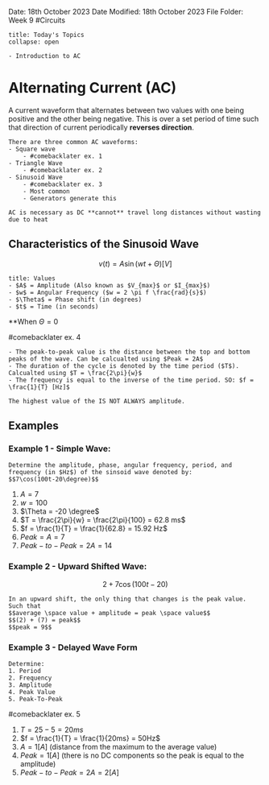 Date: 18th October 2023
Date Modified: 18th October 2023
File Folder: Week 9
#Circuits

```ad-abstract
title: Today's Topics
collapse: open

- Introduction to AC

```

# Alternating Current (AC)

A current waveform that alternates between two values with one being positive and the other being negative. This is over a set period of time such that direction of current periodically **reverses direction**.

```ad-summary
There are three common AC waveforms:
- Square wave
	- #comebacklater ex. 1
- Triangle Wave
	- #comebacklater ex. 2
- Sinusoid Wave
	- #comebacklater ex. 3
	- Most common
	- Generators generate this 
```

```ad-important
AC is necessary as DC **cannot** travel long distances without wasting due to heat
```

## Characteristics of the Sinusoid Wave

$$v(t) = A\sin(wt+\Theta) [V]$$

```ad-example
title: Values
- $A$ = Amplitude (Also known as $V_{max}$ or $I_{max}$)
- $w$ = Angular Frequency ($w = 2 \pi f \frac{rad}{s}$)
- $\Theta$ = Phase shift (in degrees)
- $t$ = Time (in seconds)
```

**When $\Theta = 0$

#comebacklater ex. 4

```ad-note
- The peak-to-peak value is the distance between the top and bottom peaks of the wave. Can be calcualted using $Peak = 2A$
- The duration of the cycle is denoted by the time period ($T$). Calcualted using $T = \frac{2\pi}{w}$
- The frequency is equal to the inverse of the time period. SO: $f = \frac{1}{T} [Hz]$
```

```ad-warning
The highest value of the IS NOT ALWAYS amplitude.
```

## Examples

### Example 1 - Simple Wave: 

```ad-question
Determine the amplitude, phase, angular frequency, period, and frequency (in $Hz$) of the sinsoid wave denoted by:
$$7\cos(100t-20\degree)$$
```

1. $A = 7$
2. $w = 100$
3. $\Theta = -20 \degree$
4. $T = \frac{2\pi}{w} = \frac{2\pi}{100} = 62.8 ms$
5. $f = \frac{1}{T} = \frac{1}{62.8} = 15.92 Hz$
6. $Peak = A = 7$
7. $Peak-to-Peak = 2A = 14$

### Example 2 - Upward Shifted Wave:

$$2 + 7 \cos(100t-20)$$
```ad-important
In an upward shift, the only thing that changes is the peak value. Such that
$$average \space value + amplitude = peak \space value$$
$$(2) + (7) = peak$$
$$peak = 9$$
```

### Example 3 - Delayed Wave Form

```ad-question
Determine:
1. Period
2. Frequency
3. Amplitude
4. Peak Value
5. Peak-To-Peak
```

#comebacklater ex. 5

1. $T = 25 - 5 =20 ms$
2. $f = \frac{1}{T} = \frac{1}{20ms} = 50Hz$
3. $A = 1 [A]$ (distance from the maximum to the average value)
4. $Peak = 1 [A]$ (there is no DC components so the peak is equal to the amplitude)
5. $Peak-to-Peak = 2A = 2 [A]$ 









